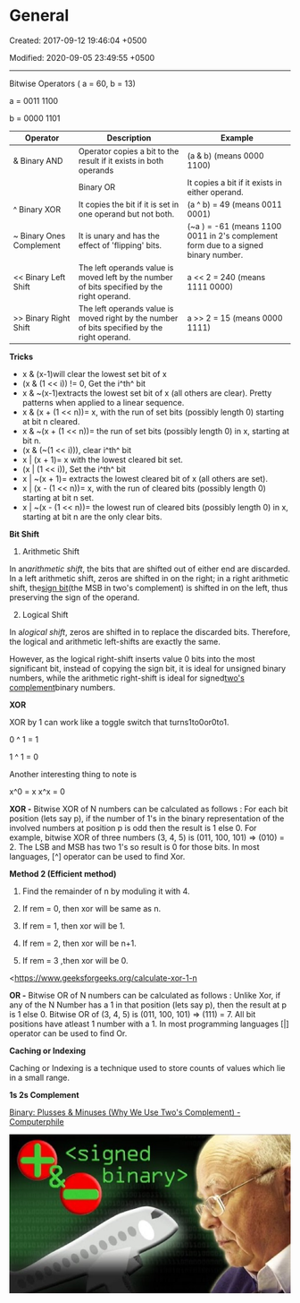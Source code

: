 # General

Created: 2017-09-12 19:46:04 +0500

Modified: 2020-09-05 23:49:55 +0500

---

Bitwise Operators ( a = 60, b = 13)

a = 0011 1100

b = 0000 1101

| **Operator**              | **Description**                                                                              | **Example**                                                                          |
|---------------|------------------------------|----------------------------|
| & Binary AND              | Operator copies a bit to the result if it exists in both operands                            | (a & b) (means 0000 1100)                                                            |
| | Binary OR              | It copies a bit if it exists in either operand.                                              | (a | b) = 61 (means 0011 1101)                                                      |
| ^ Binary XOR             | It copies the bit if it is set in one operand but not both.                                  | (a ^ b) = 49 (means 0011 0001)                                                      |
| ~ Binary Ones Complement | It is unary and has the effect of 'flipping' bits.                                         | (~a ) = -61 (means 1100 0011 in 2's complement form due to a signed binary number. |
| << Binary Left Shift    | The left operands value is moved left by the number of bits specified by the right operand.  | a << 2 = 240 (means 1111 0000)                                                     |
| >> Binary Right Shift   | The left operands value is moved right by the number of bits specified by the right operand. | a >> 2 = 15 (means 0000 1111)                                                      |



**Tricks**
-   x & (x-1)will clear the lowest set bit of x
-   (x & (1 << i)) != 0, Get the i^th^ bit
-   x & ~(x-1)extracts the lowest set bit of x (all others are clear). Pretty patterns when applied to a linear sequence.
-   x & (x + (1 << n))= x, with the run of set bits (possibly length 0) starting at bit n cleared.
-   x & ~(x + (1 << n))= the run of set bits (possibly length 0) in x, starting at bit n.
-   (x & (~(1 << i))), clear i^th^ bit
-   x | (x + 1)= x with the lowest cleared bit set.
-   (x | (1 << i)), Set the i^th^ bit
-   x | ~(x + 1)= extracts the lowest cleared bit of x (all others are set).
-   x | (x - (1 << n))= x, with the run of cleared bits (possibly length 0) starting at bit n set.
-   x | ~(x - (1 << n))= the lowest run of cleared bits (possibly length 0) in x, starting at bit n are the only clear bits.



**Bit Shift**

1.  Arithmetic Shift

In an*arithmetic shift*, the bits that are shifted out of either end are discarded. In a left arithmetic shift, zeros are shifted in on the right; in a right arithmetic shift, the[sign bit](https://en.wikipedia.org/wiki/Sign_bit)(the MSB in two's complement) is shifted in on the left, thus preserving the sign of the operand.

2.  Logical Shift

In a*logical shift*, zeros are shifted in to replace the discarded bits. Therefore, the logical and arithmetic left-shifts are exactly the same.

However, as the logical right-shift inserts value 0 bits into the most significant bit, instead of copying the sign bit, it is ideal for unsigned binary numbers, while the arithmetic right-shift is ideal for signed[two's complement](https://en.wikipedia.org/wiki/Two%27s_complement)binary numbers.



**XOR**

XOR by 1 can work like a toggle switch that turns1to0or0to1.

0 ^ 1 = 1

1 ^ 1 = 0

Another interesting thing to note is

x^0 = x
x^x = 0



**XOR -** Bitwise XOR of N numbers can be calculated as follows : For each bit position (lets say p), if the number of 1's in the binary representation of the involved numbers at position p is odd then the result is 1 else 0. For example, bitwise XOR of three numbers (3, 4, 5) is (011, 100, 101) => (010) = 2. The LSB and MSB has two 1's so result is 0 for those bits. In most languages, [^] operator can be used to find Xor.



**Method 2 (Efficient method)**

1.  Find the remainder of n by moduling it with 4.

2.  If rem = 0, then xor will be same as n.

3.  If rem = 1, then xor will be 1.

4.  If rem = 2, then xor will be n+1.

5.  If rem = 3 ,then xor will be 0.

<https://www.geeksforgeeks.org/calculate-xor-1-n



**OR -** Bitwise OR of N numbers can be calculated as follows : Unlike Xor, if any of the N Number has a 1 in that position (lets say p), then the result at p is 1 else 0. Bitwise OR of (3, 4, 5) is (011, 100, 101) => (111) = 7. All bit positions have atleast 1 number with a 1. In most programming languages [|] operator can be used to find Or.



**Caching or Indexing**

Caching or Indexing is a technique used to store counts of values which lie in a small range.



**1s 2s Complement**

[Binary: Plusses & Minuses (Why We Use Two's Complement) - Computerphile](https://www.youtube.com/watch?v=lKTsv6iVxV4)



![<signed binary> ](media/General-image1.jpg)

